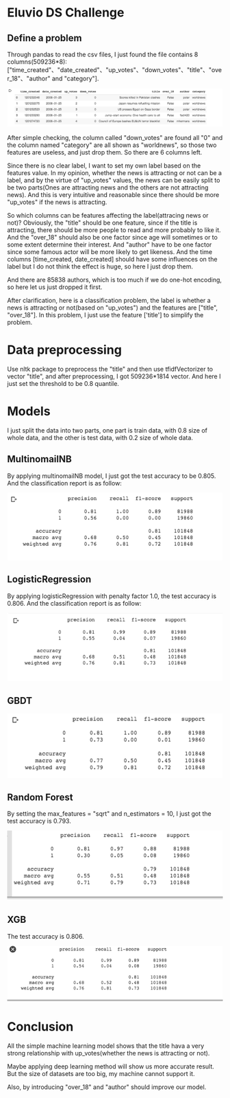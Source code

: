 # Eluvio DS Challenge

## Define a problem

Through pandas to read the csv files, I just found the file contains 8 columns(509236*8): ["time_created"、"date_created"、"up_votes"、"down_votes"、"title"、"over_18"、"author" and "category"].

![datasets](datasets.png)

After simple checking, the column called "down_votes" are found all "0" and the column named "category" are all shown as "worldnews", so those two features are useless, and just drop them. So there are 6 columns left.

Since there is no clear label, I want to set my own label based on the features value. In my opinion, whether the news is attracting or not can be a label, and by the virtue of "up_votes" values, the news can be easily split to be two parts(Ones are attracting news and the others are not attracting news). And this is very intuitive and reasonable since there should be more "up_votes" if the news is attracting.

So which columns can be  features affecting the label(attracing news or not)? Obviously, the "title" should be one feature, since if the title is attracting, there should be more people to read and more probably to like it. And the "over_18" should also be one factor since age will sometimes or to some extent determine their interest. And "author" have to be one factor since some famous actor will be more likely to get likeness. And the time columns [time_created, date_created] should have some influences on the label but I do not think the effect is huge, so here I just drop them. 

And there are 85838 authors, which is too much if we do one-hot encoding, so here let us just dropped it first.

After clarification, here is a classification problem, the label is whether a news is attracting or not(based on "up_votes") and the features are ["title", "over_18"]. In this problem, I just use the feature ['title'] to simplify the problem.

# Data preprocessing

Use nltk package to preprocess the "title" and then use tfidfVectorizer to vector "title", and after preprocessing, I got 509236*1814 vector. And here I just set the threshold to be 0.8 quantile. 

# Models

I just split the data into two parts, one part is train data, with 0.8 size of whole data, and the other is test data, with 0.2 size of whole data.

## MultinomailNB

By applying multinomailNB model, I just got the test accuracy to be 0.805. And the classification report is as follow:

![MultinomailNB](MultinomailNB.png)

## LogisticRegression

By applying logisticRegression with penalty factor 1.0, the test accuracy is 0.806. And the classification report is as follow:

![LR](LR.png)

## GBDT

![GBDT](GBDT.png)

## Random Forest

By setting the max_features = "sqrt" and n_estimators = 10, I just got the test accuracy is 0.793.

![RF](RF.png)

## XGB

The test accuracy is 0.806.

![XGB](XGB.png)

# Conclusion

All the simple machine learning model shows that the title hava a very strong relationship with up_votes(whether the news is attracting or not).

Maybe applying deep learning method will show us more accurate result. But the size of datasets are too big, my machine cannot support it.

Also, by introducing "over_18" and "author" should improve our model.





